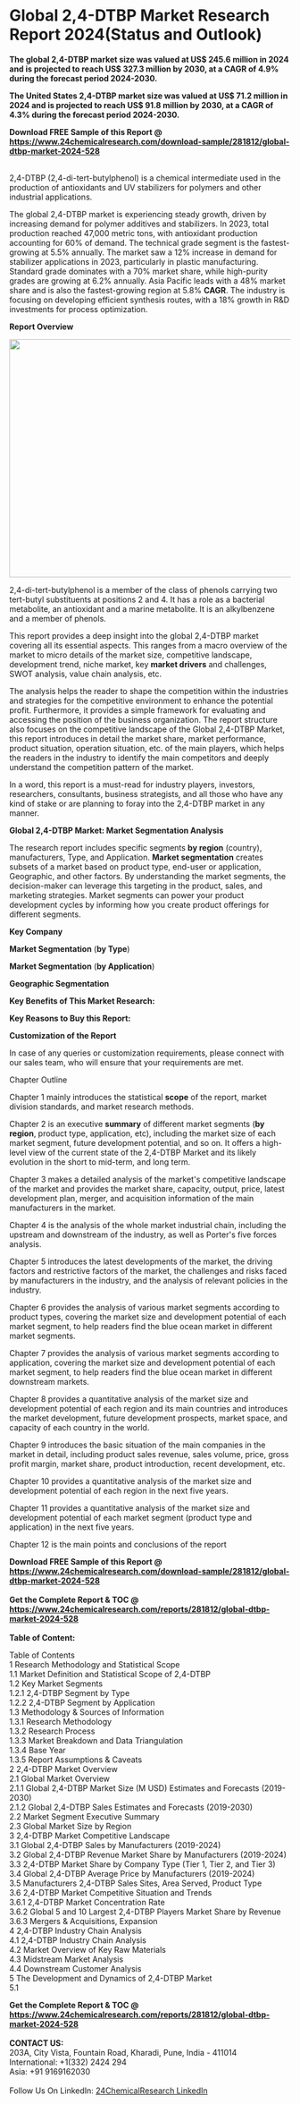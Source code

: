 <h1>Global 2,4-DTBP Market Research Report 2024(Status and Outlook)</h1><p><strong>The global 2,4-DTBP market size was valued at US$ 245.6 million in 2024 and is projected to reach US$ 327.3 million by 2030, at a CAGR of 4.9% during the forecast period 2024-2030.</strong></p><p>
</p><p><strong>The United States 2,4-DTBP market size was valued at US$ 71.2 million in 2024 and is projected to reach US$ 91.8 million by 2030, at a CAGR of 4.3% during the forecast period 2024-2030.</strong></p><div><b>Download FREE Sample of this Report @ 
            <a href="https://www.24chemicalresearch.com/download-sample/281812/global-dtbp-market-2024-528">
            https://www.24chemicalresearch.com/download-sample/281812/global-dtbp-market-2024-528</a></b></div><br><p>
</p><p>2,4-DTBP (2,4-di-tert-butylphenol) is a chemical intermediate used in the production of antioxidants and UV stabilizers for polymers and other industrial applications.</p><p>
</p><p>The global 2,4-DTBP market is experiencing steady growth, driven by increasing demand for polymer additives and stabilizers. In 2023, total production reached 47,000 metric tons, with antioxidant production accounting for 60% of demand. The technical grade segment is the fastest-growing at 5.5% annually. The market saw a 12% increase in demand for stabilizer applications in 2023, particularly in plastic manufacturing. Standard grade dominates with a 70% market share, while high-purity grades are growing at 6.2% annually. Asia Pacific leads with a 48% market share and is also the fastest-growing region at 5.8% <strong>CAGR</strong>. The industry is focusing on developing efficient synthesis routes, with a 18% growth in R&amp;D investments for process optimization.</p><p>
</p><p><strong>Report Overview</strong></p><p>
</p><p><strong><img alt="" src="https://24chemicalresearch.com/assets/report-images/2,4-DTBPMarket.png" style="height:426px; width:731px"></strong></p><p>
</p><p></p><p>
</p><p>2,4-di-tert-butylphenol is a member of the class of phenols carrying two tert-butyl substituents at positions 2 and 4. It has a role as a bacterial metabolite, an antioxidant and a marine metabolite. It is an alkylbenzene and a member of phenols.</p><p>
</p><p>This report provides a deep insight into the global 2,4-DTBP market covering all its essential aspects. This ranges from a macro overview of the market to micro details of the market size, competitive landscape, development trend, niche market, key <strong>market drivers</strong> and challenges, SWOT analysis, value chain analysis, etc.</p><p>
</p><p>The analysis helps the reader to shape the competition within the industries and strategies for the competitive environment to enhance the potential profit. Furthermore, it provides a simple framework for evaluating and accessing the position of the business organization. The report structure also focuses on the competitive landscape of the Global 2,4-DTBP Market, this report introduces in detail the market share, market performance, product situation, operation situation, etc. of the main players, which helps the readers in the industry to identify the main competitors and deeply understand the competition pattern of the market.</p><p>
</p><p>In a word, this report is a must-read for industry players, investors, researchers, consultants, business strategists, and all those who have any kind of stake or are planning to foray into the 2,4-DTBP market in any manner.</p><p>
</p><p><strong>Global 2,4-DTBP Market: Market Segmentation Analysis</strong></p><p>
</p><p>The research report includes specific segments <strong>by region</strong> (country), manufacturers, Type, and Application. <strong>Market segmentation</strong> creates subsets of a market based on product type, end-user or application, Geographic, and other factors. By understanding the market segments, the decision-maker can leverage this targeting in the product, sales, and marketing strategies. Market segments can power your product development cycles by informing how you create product offerings for different segments.</p><p>
</p><p><strong>Key Company</strong></p><p>
</p><p>
</p><p><strong>Market Segmentation</strong> (<strong>by Type</strong>)</p><p>
</p><p>
</p><p><strong>Market Segmentation</strong> (<strong>by Application</strong>)</p><p>
</p><p>
</p><p><strong>Geographic Segmentation</strong></p><p>
</p><p>
</p><p><strong>Key Benefits of This Market Research:</strong></p><p>
</p><p>
</p><p><strong>Key Reasons to Buy this Report:</strong></p><p>
</p><p>
</p><p><strong>Customization of the Report</strong></p><p>
</p><p>In case of any queries or customization requirements, please connect with our sales team, who will ensure that your requirements are met.</p><p>
</p><p>Chapter Outline</p><p>
</p><p>Chapter 1 mainly introduces the statistical <strong>scope</strong> of the report, market division standards, and market research methods.</p><p>
</p><p>Chapter 2 is an executive <strong>summary</strong> of different market segments (<strong>by region</strong>, product type, application, etc), including the market size of each market segment, future development potential, and so on. It offers a high-level view of the current state of the 2,4-DTBP Market and its likely evolution in the short to mid-term, and long term.</p><p>
</p><p>Chapter 3 makes a detailed analysis of the market's competitive landscape of the market and provides the market share, capacity, output, price, latest development plan, merger, and acquisition information of the main manufacturers in the market.</p><p>
</p><p>Chapter 4 is the analysis of the whole market industrial chain, including the upstream and downstream of the industry, as well as Porter's five forces analysis.</p><p>
</p><p>Chapter 5 introduces the latest developments of the market, the driving factors and restrictive factors of the market, the challenges and risks faced by manufacturers in the industry, and the analysis of relevant policies in the industry.</p><p>
</p><p>Chapter 6 provides the analysis of various market segments according to product types, covering the market size and development potential of each market segment, to help readers find the blue ocean market in different market segments.</p><p>
</p><p>Chapter 7 provides the analysis of various market segments according to application, covering the market size and development potential of each market segment, to help readers find the blue ocean market in different downstream markets.</p><p>
</p><p>Chapter 8 provides a quantitative analysis of the market size and development potential of each region and its main countries and introduces the market development, future development prospects, market space, and capacity of each country in the world.</p><p>
</p><p>Chapter 9 introduces the basic situation of the main companies in the market in detail, including product sales revenue, sales volume, price, gross profit margin, market share, product introduction, recent development, etc.</p><p>
</p><p>Chapter 10 provides a quantitative analysis of the market size and development potential of each region in the next five years.</p><p>
</p><p>Chapter 11 provides a quantitative analysis of the market size and development potential of each market segment (product type and application) in the next five years.</p><p>
</p><p>Chapter 12 is the main points and conclusions of the report</p><div><b>Download FREE Sample of this Report @ 
            <a href="https://www.24chemicalresearch.com/download-sample/281812/global-dtbp-market-2024-528">
            https://www.24chemicalresearch.com/download-sample/281812/global-dtbp-market-2024-528</a></b></div><br><div><b>Get the Complete Report & TOC @ 
            <a href="https://www.24chemicalresearch.com/reports/281812/global-dtbp-market-2024-528">
            https://www.24chemicalresearch.com/reports/281812/global-dtbp-market-2024-528</a></b></div><br>
            <b>Table of Content:</b><p>Table of Contents<br />
 1 Research Methodology and Statistical Scope<br />
 1.1 Market Definition and Statistical Scope of 2,4-DTBP<br />
 1.2 Key Market Segments<br />
 1.2.1 2,4-DTBP Segment by Type<br />
 1.2.2 2,4-DTBP Segment by Application<br />
 1.3 Methodology & Sources of Information<br />
 1.3.1 Research Methodology<br />
 1.3.2 Research Process<br />
 1.3.3 Market Breakdown and Data Triangulation<br />
 1.3.4 Base Year<br />
 1.3.5 Report Assumptions & Caveats<br />
 2 2,4-DTBP Market Overview<br />
 2.1 Global Market Overview<br />
 2.1.1 Global 2,4-DTBP Market Size (M USD) Estimates and Forecasts (2019-2030)<br />
 2.1.2 Global 2,4-DTBP Sales Estimates and Forecasts (2019-2030)<br />
 2.2 Market Segment Executive Summary<br />
 2.3 Global Market Size by Region<br />
 3 2,4-DTBP Market Competitive Landscape<br />
 3.1 Global 2,4-DTBP Sales by Manufacturers (2019-2024)<br />
 3.2 Global 2,4-DTBP Revenue Market Share by Manufacturers (2019-2024)<br />
 3.3 2,4-DTBP Market Share by Company Type (Tier 1, Tier 2, and Tier 3)<br />
 3.4 Global 2,4-DTBP Average Price by Manufacturers (2019-2024)<br />
 3.5 Manufacturers 2,4-DTBP Sales Sites, Area Served, Product Type<br />
 3.6 2,4-DTBP Market Competitive Situation and Trends<br />
 3.6.1 2,4-DTBP Market Concentration Rate<br />
 3.6.2 Global 5 and 10 Largest 2,4-DTBP Players Market Share by Revenue<br />
 3.6.3 Mergers & Acquisitions, Expansion<br />
 4 2,4-DTBP Industry Chain Analysis<br />
 4.1 2,4-DTBP Industry Chain Analysis<br />
 4.2 Market Overview of Key Raw Materials<br />
 4.3 Midstream Market Analysis<br />
 4.4 Downstream Customer Analysis<br />
 5 The Development and Dynamics of 2,4-DTBP Market <br />
 5.1</p><div><b>Get the Complete Report & TOC @ 
            <a href="https://www.24chemicalresearch.com/reports/281812/global-dtbp-market-2024-528">
            https://www.24chemicalresearch.com/reports/281812/global-dtbp-market-2024-528</a></b></div><br><b>CONTACT US:</b><br>
            203A, City Vista, Fountain Road, Kharadi, Pune, India - 411014<br>
            International: +1(332) 2424 294<br>
            Asia: +91 9169162030 <br><br>
            Follow Us On LinkedIn: <a href="https://www.linkedin.com/company/24chemicalresearch/">24ChemicalResearch LinkedIn</a>